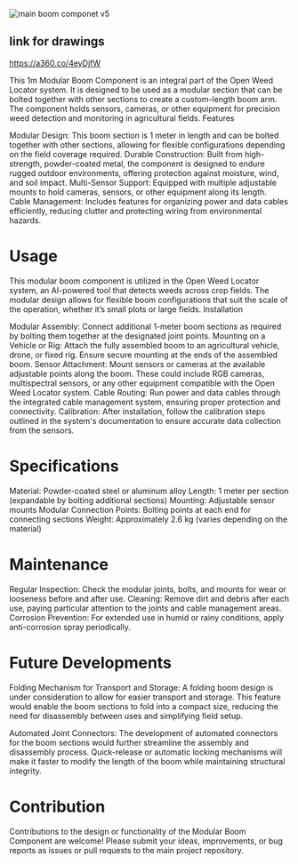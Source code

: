 ![main boom componet v5](https://github.com/user-attachments/assets/27806c68-8fcc-47d4-b6f9-dd4b452c0ff0)

## link for drawings

https://a360.co/4eyDjfW

This 1m Modular Boom Component is an integral part of the Open Weed Locator system. It is designed to be used as a modular section that can be bolted together with other sections to create a custom-length boom arm. The component holds sensors, cameras, or other equipment for precision weed detection and monitoring in agricultural fields.
Features

  Modular Design: This boom section is 1 meter in length and can be bolted together with other sections, allowing for flexible configurations depending on the field coverage required.
    Durable Construction: Built from high-strength, powder-coated metal, the component is designed to endure rugged outdoor environments, offering protection against moisture, wind, and soil impact.
    Multi-Sensor Support: Equipped with multiple adjustable mounts to hold cameras, sensors, or other equipment along its length.
    Cable Management: Includes features for organizing power and data cables efficiently, reducing clutter and protecting wiring from environmental hazards.
    
# Usage

This modular boom component is utilized in the Open Weed Locator system, an AI-powered tool that detects weeds across crop fields. The modular design allows for flexible boom configurations that suit the scale of the operation, whether it’s small plots or large fields.
Installation

   Modular Assembly: Connect additional 1-meter boom sections as required by bolting them together at the designated joint points.
    Mounting on a Vehicle or Rig: Attach the fully assembled boom to an agricultural vehicle, drone, or fixed rig. Ensure secure mounting at the ends of the assembled boom.
    Sensor Attachment: Mount sensors or cameras at the available adjustable points along the boom. These could include RGB cameras, multispectral sensors, or any other equipment compatible with the Open Weed Locator system.
    Cable Routing: Run power and data cables through the integrated cable management system, ensuring proper protection and connectivity.
    Calibration: After installation, follow the calibration steps outlined in the system's documentation to ensure accurate data collection from the sensors.

# Specifications

  Material: Powder-coated steel or aluminum alloy
    Length: 1 meter per section (expandable by bolting additional sections)
    Mounting: Adjustable sensor mounts
    Modular Connection Points: Bolting points at each end for connecting sections
    Weight: Approximately 2.6 kg (varies depending on the material)

# Maintenance

  Regular Inspection: Check the modular joints, bolts, and mounts for wear or looseness before and after use.
    Cleaning: Remove dirt and debris after each use, paying particular attention to the joints and cable management areas.
    Corrosion Prevention: For extended use in humid or rainy conditions, apply anti-corrosion spray periodically.

# Future Developments


 Folding Mechanism for Transport and Storage: A folding boom design is under consideration to allow for easier transport and storage. This feature would enable the boom sections to fold into a compact size, reducing the need for disassembly between uses and simplifying field setup.

 Automated Joint Connectors: The development of automated connectors for the boom sections would further streamline the assembly and disassembly process. Quick-release or automatic locking mechanisms will make it faster to modify the length of the boom while maintaining structural integrity.

# Contribution

Contributions to the design or functionality of the Modular Boom Component are welcome! Please submit your ideas, improvements, or bug reports as issues or pull requests to the main project repository.
